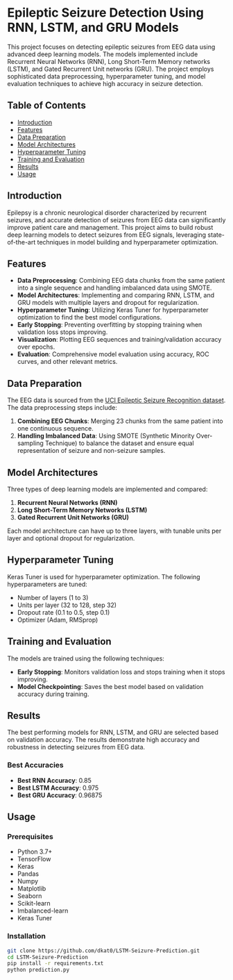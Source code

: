 # Epileptic Seizure Detection Using RNN, LSTM, and GRU Models

This project focuses on detecting epileptic seizures from EEG data using advanced deep learning models. The models implemented include Recurrent Neural Networks (RNN), Long Short-Term Memory networks (LSTM), and Gated Recurrent Unit networks (GRU). The project employs sophisticated data preprocessing, hyperparameter tuning, and model evaluation techniques to achieve high accuracy in seizure detection.

## Table of Contents
- [Introduction](#introduction)
- [Features](#features)
- [Data Preparation](#data-preparation)
- [Model Architectures](#model-architectures)
- [Hyperparameter Tuning](#hyperparameter-tuning)
- [Training and Evaluation](#training-and-evaluation)
- [Results](#results)
- [Usage](#usage)

## Introduction
Epilepsy is a chronic neurological disorder characterized by recurrent seizures, and accurate detection of seizures from EEG data can significantly improve patient care and management. This project aims to build robust deep learning models to detect seizures from EEG signals, leveraging state-of-the-art techniques in model building and hyperparameter optimization.

## Features
- **Data Preprocessing**: Combining EEG data chunks from the same patient into a single sequence and handling imbalanced data using SMOTE.
- **Model Architectures**: Implementing and comparing RNN, LSTM, and GRU models with multiple layers and dropout for regularization.
- **Hyperparameter Tuning**: Utilizing Keras Tuner for hyperparameter optimization to find the best model configurations.
- **Early Stopping**: Preventing overfitting by stopping training when validation loss stops improving.
- **Visualization**: Plotting EEG sequences and training/validation accuracy over epochs.
- **Evaluation**: Comprehensive model evaluation using accuracy, ROC curves, and other relevant metrics.

## Data Preparation
The EEG data is sourced from the [UCI Epileptic Seizure Recognition dataset](https://archive.ics.uci.edu/ml/datasets/Epileptic+Seizure+Recognition). The data preprocessing steps include:
1. **Combining EEG Chunks**: Merging 23 chunks from the same patient into one continuous sequence.
2. **Handling Imbalanced Data**: Using SMOTE (Synthetic Minority Over-sampling Technique) to balance the dataset and ensure equal representation of seizure and non-seizure samples.

## Model Architectures
Three types of deep learning models are implemented and compared:
1. **Recurrent Neural Networks (RNN)**
2. **Long Short-Term Memory Networks (LSTM)**
3. **Gated Recurrent Unit Networks (GRU)**

Each model architecture can have up to three layers, with tunable units per layer and optional dropout for regularization.

## Hyperparameter Tuning
Keras Tuner is used for hyperparameter optimization. The following hyperparameters are tuned:
- Number of layers (1 to 3)
- Units per layer (32 to 128, step 32)
- Dropout rate (0.1 to 0.5, step 0.1)
- Optimizer (Adam, RMSprop)

## Training and Evaluation
The models are trained using the following techniques:
- **Early Stopping**: Monitors validation loss and stops training when it stops improving.
- **Model Checkpointing**: Saves the best model based on validation accuracy during training.

## Results
The best performing models for RNN, LSTM, and GRU are selected based on validation accuracy. The results demonstrate high accuracy and robustness in detecting seizures from EEG data.

### Best Accuracies
- **Best RNN Accuracy**: 0.85
- **Best LSTM Accuracy**: 0.975
- **Best GRU Accuracy**: 0.96875

## Usage
### Prerequisites
- Python 3.7+
- TensorFlow
- Keras
- Pandas
- Numpy
- Matplotlib
- Seaborn
- Scikit-learn
- Imbalanced-learn
- Keras Tuner

### Installation
```bash
git clone https://github.com/dkat0/LSTM-Seizure-Prediction.git
cd LSTM-Seizure-Prediction
pip install -r requirements.txt
python prediction.py
